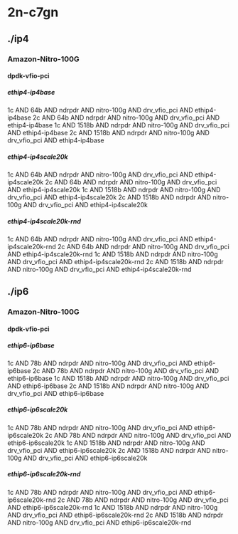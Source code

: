 # 2n-c7gn
## ./ip4
### Amazon-Nitro-100G
#### dpdk-vfio-pci
##### ethip4-ip4base
1c AND 64b AND ndrpdr AND nitro-100g AND drv_vfio_pci AND ethip4-ip4base
2c AND 64b AND ndrpdr AND nitro-100g AND drv_vfio_pci AND ethip4-ip4base
1c AND 1518b AND ndrpdr AND nitro-100g AND drv_vfio_pci AND ethip4-ip4base
2c AND 1518b AND ndrpdr AND nitro-100g AND drv_vfio_pci AND ethip4-ip4base
##### ethip4-ip4scale20k
1c AND 64b AND ndrpdr AND nitro-100g AND drv_vfio_pci AND ethip4-ip4scale20k
2c AND 64b AND ndrpdr AND nitro-100g AND drv_vfio_pci AND ethip4-ip4scale20k
1c AND 1518b AND ndrpdr AND nitro-100g AND drv_vfio_pci AND ethip4-ip4scale20k
2c AND 1518b AND ndrpdr AND nitro-100g AND drv_vfio_pci AND ethip4-ip4scale20k
##### ethip4-ip4scale20k-rnd
1c AND 64b AND ndrpdr AND nitro-100g AND drv_vfio_pci AND ethip4-ip4scale20k-rnd
2c AND 64b AND ndrpdr AND nitro-100g AND drv_vfio_pci AND ethip4-ip4scale20k-rnd
1c AND 1518b AND ndrpdr AND nitro-100g AND drv_vfio_pci AND ethip4-ip4scale20k-rnd
2c AND 1518b AND ndrpdr AND nitro-100g AND drv_vfio_pci AND ethip4-ip4scale20k-rnd
## ./ip6
### Amazon-Nitro-100G
#### dpdk-vfio-pci
##### ethip6-ip6base
1c AND 78b AND ndrpdr AND nitro-100g AND drv_vfio_pci AND ethip6-ip6base
2c AND 78b AND ndrpdr AND nitro-100g AND drv_vfio_pci AND ethip6-ip6base
1c AND 1518b AND ndrpdr AND nitro-100g AND drv_vfio_pci AND ethip6-ip6base
2c AND 1518b AND ndrpdr AND nitro-100g AND drv_vfio_pci AND ethip6-ip6base
##### ethip6-ip6scale20k
1c AND 78b AND ndrpdr AND nitro-100g AND drv_vfio_pci AND ethip6-ip6scale20k
2c AND 78b AND ndrpdr AND nitro-100g AND drv_vfio_pci AND ethip6-ip6scale20k
1c AND 1518b AND ndrpdr AND nitro-100g AND drv_vfio_pci AND ethip6-ip6scale20k
2c AND 1518b AND ndrpdr AND nitro-100g AND drv_vfio_pci AND ethip6-ip6scale20k
##### ethip6-ip6scale20k-rnd
1c AND 78b AND ndrpdr AND nitro-100g AND drv_vfio_pci AND ethip6-ip6scale20k-rnd
2c AND 78b AND ndrpdr AND nitro-100g AND drv_vfio_pci AND ethip6-ip6scale20k-rnd
1c AND 1518b AND ndrpdr AND nitro-100g AND drv_vfio_pci AND ethip6-ip6scale20k-rnd
2c AND 1518b AND ndrpdr AND nitro-100g AND drv_vfio_pci AND ethip6-ip6scale20k-rnd
